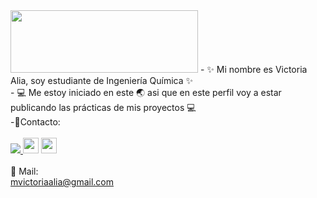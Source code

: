 <img src="https://i.pinimg.com/originals/9d/09/3f/9d093f28a10997e90f48e83cb2834f57.jpg" width="300" height="100">
- ✨ Mi nombre es Victoria Alia, soy estudiante de Ingeniería Química ✨ 
<br>
- 💻 Me estoy iniciado en este 🌏 asi que en este perfil voy a estar publicando las prácticas de mis proyectos 💻
<br>
-🤳Contacto:
<br>
<br>
<a href="https://www.linkedin.com/in/maria-victoria-alia-a79682206/" rel="nofollow"> <img src="https://camo.githubusercontent.com/63006d6145cf91967f950f5f7397e757928ab7d086dea8764c2e125837f31f41/68747470733a2f2f692e696d6775722e636f6d2f4552555a526e752e706e67" atl="Linkedin logo" style="max-width: 100%" target="_blank"> </a>
<a href="https://twitter.com/citizwnerased" rel="nofollow"> <img src="https://help.twitter.com/content/dam/help-twitter/brand/logo.png" atl="twitter logo" style="max-width: 100%" height="25" weight="40" target="_blank"></a>
<a href="https://www.facebook.com/victoria.alia" rel="nofollow"> <img src="https://www.facebook.com/images/fb_icon_325x325.png" atl="facebook logo" style="max-width: 100%" height="25" weight="40" target="_blank"> </a>
<br>
<br>
📩 Mail: 
<br>
<a href="mailto:mvictoriaalia@gmail.com"> mvictoriaalia@gmail.com </a>
